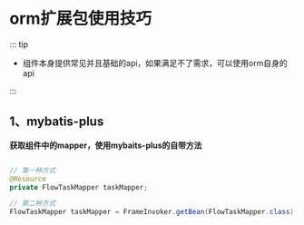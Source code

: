 # orm扩展包使用技巧
::: tip
- 组件本身提供常见并且基础的api，如果满足不了需求，可以使用orm自身的api

:::

## 1、mybatis-plus

**获取组件中的mapper，使用mybaits-plus的自带方法**
```java

// 第一种方式
@Resource
private FlowTaskMapper taskMapper;

// 第二种方式
FlowTaskMapper taskMapper = FrameInvoker.getBean(FlowTaskMapper.class);
```
